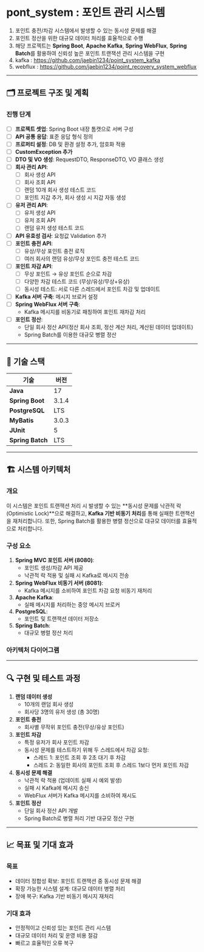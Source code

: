 
# pont_system : 포인트 관리 시스템

1. 포인트 충전/차감 시스템에서 발생할 수 있는 동시성 문제를 해결
2. 포인트 정산을 위한 대규모 데이터 처리를 효율적으로 수행
3. 해당 프로젝트는 **Spring Boot**, **Apache Kafka**, **Spring WebFlux**, **Spring Batch**를 활용하여 신뢰성 높은 포인트 트랜잭션 관리 시스템을 구현
  1. kafka : https://github.com/jaebin1234/point_system_kafka
  2. webflux :  https://github.com/jaebin1234/point_recovery_system_webflux
---

## 🗂️ 프로젝트 구조 및 계획

### **진행 단계**
- [ ] **프로젝트 셋업**: Spring Boot 내장 톰캣으로 서버 구성
- [ ] **API 공통 응답**: 표준 응답 형식 정의
- [ ] **프로퍼티 설정**: DB 및 환경 설정 추가, 암호화 적용
- [ ] **CustomException 추가**
- [ ] **DTO 및 VO 생성**: RequestDTO, ResponseDTO, VO 클래스 생성
- [ ] **회사 관리 API**:
  - [ ] 회사 생성 API
  - [ ] 회사 조회 API
  - [ ] 랜덤 10개 회사 생성 테스트 코드
  - [ ] 포인트 지갑 추가, 회사 생성 시 지갑 자동 생성
- [ ] **유저 관리 API**:
  - [ ] 유저 생성 API
  - [ ] 유저 조회 API
  - [ ] 랜덤 유저 생성 테스트 코드
- [ ] **API 유효성 검사**: 요청값 Validation 추가
- [ ] **포인트 충전 API**:
  - [ ] 유상/무상 포인트 충전 로직
  - [ ] 여러 회사의 랜덤 유상/무상 포인트 충전 테스트 코드
- [ ] **포인트 차감 API**:
  - [ ] 무상 포인트 → 유상 포인트 순으로 차감
  - [ ] 다양한 차감 테스트 코드 (무상/유상/무상+유상)
  - [ ] 동시성 테스트: 서로 다른 스레드에서 포인트 차감 및 업데이트
- [ ] **Kafka 서버 구축**: 메시지 브로커 설정
- [ ] **Spring WebFlux 서버 구축**:
  - Kafka 메시지를 비동기로 패칭하여 포인트 재차감 처리
- [ ] **포인트 정산**:
  - 단일 회사 정산 API(정산 회사 조회, 정산 계산 처리, 계산된 데이터 업데이트)
  - Spring Batch를 이용한 대규모 병렬 정산

---

## 🚀 기술 스택

| 기술             | 버전      |
|-------------------|-----------|
| **Java**          | 17        |
| **Spring Boot**   | 3.1.4     |
| **PostgreSQL**    | LTS       |
| **MyBatis**       | 3.0.3     |
| **JUnit**         | 5         |
| **Spring Batch**  | LTS       |

---

## 🏗️ 시스템 아키텍처

### **개요**
이 시스템은 포인트 트랜잭션 처리 시 발생할 수 있는 **동시성 문제를 낙관적 락(Optimistic Lock)**으로 해결하고, **Kafka 기반 비동기 처리**를 통해 실패한 트랜잭션을 재처리합니다. 또한, Spring Batch를 활용한 병렬 정산으로 대규모 데이터를 효율적으로 처리합니다.

### **구성 요소**
1. **Spring MVC 포인트 서버 (8080)**:
   - 포인트 생성/차감 API 제공
   - 낙관적 락 적용 및 실패 시 Kafka로 메시지 전송
2. **Spring WebFlux 비동기 서버 (8081)**:
   - Kafka 메시지를 소비하여 포인트 차감 요청 비동기 재처리
3. **Apache Kafka**:
   - 실패 메시지를 처리하는 중앙 메시지 브로커
4. **PostgreSQL**:
   - 포인트 및 트랜잭션 데이터 저장소
5. **Spring Batch**:
   - 대규모 병렬 정산 처리

### **아키텍처 다이어그램**

---

## 🔍 구현 및 테스트 과정

1. **랜덤 데이터 생성**
   - 10개의 랜덤 회사 생성
   - 회사당 3명의 유저 생성 (총 30명)
2. **포인트 충전**
   - 회사별 무작위 포인트 충전(무상/유상 포인트)
3. **포인트 차감**
   - 특정 유저가 회사 포인트 차감
   - 동시성 문제를 테스트하기 위해 두 스레드에서 차감 요청:
     - 스레드 1: 포인트 조회 후 2초 대기 후 차감
     - 스레드 2: 동일한 회사의 포인트 조회 후 스레드 1보다 먼저 포인트 차감
4. **동시성 문제 해결**
   - 낙관적 락 적용 (업데이트 실패 시 예외 발생)
   - 실패 시 Kafka에 메시지 송신
   - WebFlux 서버가 Kafka 메시지를 소비하여 재시도
5. **포인트 정산**
   - 단일 회사 정산 API 개발
   - Spring Batch로 병렬 처리 기반 대규모 정산 구현

---

## 📈 목표 및 기대 효과

### **목표**
- 데이터 정합성 확보: 포인트 트랜잭션 중 동시성 문제 해결
- 확장 가능한 시스템 설계: 대규모 데이터 병렬 처리
- 장애 복구: Kafka 기반 비동기 메시지 재처리

### **기대 효과**
- 안정적이고 신뢰성 있는 포인트 관리 시스템
- 대규모 데이터 처리 및 운영 비용 절감
- 빠르고 효율적인 오류 복구
